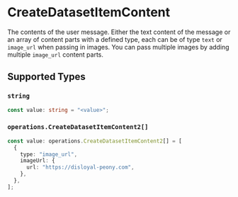 # CreateDatasetItemContent

The contents of the user message. Either the text content of the message or an array of content parts with a defined type, each can be of type `text` or `image_url` when passing in images. You can pass multiple images by adding multiple `image_url` content parts. 


## Supported Types

### `string`

```typescript
const value: string = "<value>";
```

### `operations.CreateDatasetItemContent2[]`

```typescript
const value: operations.CreateDatasetItemContent2[] = [
  {
    type: "image_url",
    imageUrl: {
      url: "https://disloyal-peony.com",
    },
  },
];
```

